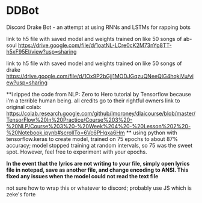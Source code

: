 # DDBot
Discord Drake Bot - an attempt at using RNNs and LSTMs for rapping bots

link to h5 file with saved model and weights trained on like 50 songs of ab-soul
https://drive.google.com/file/d/1oatNL-LCre0cK2M73nYp8TT-h5xF95EI/view?usp=sharing

link to h5 file with saved model and weights trained on like 50 songs of drake
https://drive.google.com/file/d/1Ox9P2bGjj1MODJGqzuQNeeQIG4hqkiVu/view?usp=sharing

**i ripped the code from NLP: Zero to Hero tutorial by Tensorflow because i'm a terrible human being.
all credits go to their rightful owners
link to original colab: https://colab.research.google.com/github/lmoroney/dlaicourse/blob/master/TensorFlow%20In%20Practice/Course%203%20-%20NLP/Course%203%20-%20Week%204%20-%20Lesson%202%20-%20Notebook.ipynb#scrollTo=6Vc6PHgxa6Hm
**
using python with tensorflow.keras to create model, trained on 75 epochs to about 87% accuracy; model stopped training at random intervals, so 75 was the sweet spot. However, feel free to experiment with your epochs.

**In the event that the lyrics are not writing to your file, simply open lyrics file in notepad, save as another file, and change encoding to ANSI. This fixed any issues when the model could not read the text file**

not sure how to wrap this or whatever to discord; probably use JS which is zeke's forte

